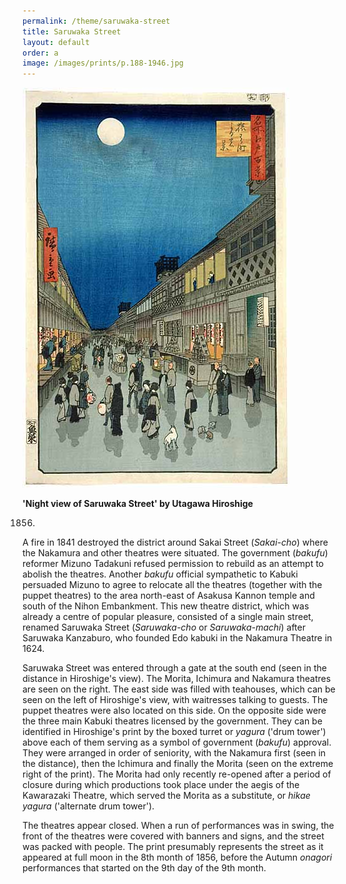 ```yaml
---
permalink: /theme/saruwaka-street
title: Saruwaka Street
layout: default
order: a
image: /images/prints/p.188-1946.jpg
---
```

![Night view of Saruwaka Street by Utagawa Hiroshige](/images/prints/p.188-1946.jpg)  

**'Night view of Saruwaka Street' by Utagawa Hiroshige**

1856.


A fire in 1841 destroyed the district around Sakai Street (_Sakai-cho_) where the Nakamura and other theatres were situated. The government (_bakufu_) reformer Mizuno Tadakuni refused permission to rebuild as an attempt to abolish the theatres. Another _bakufu_ official sympathetic to Kabuki persuaded Mizuno to agree to relocate all the theatres (together with the puppet theatres) to the area north-east of Asakusa Kannon temple and south of the Nihon Embankment. This new theatre district, which was already a centre of popular pleasure, consisted of a single main street, renamed Saruwaka Street (_Saruwaka-cho_ or _Saruwaka-machi_) after Saruwaka Kanzaburo, who founded Edo kabuki in the Nakamura Theatre in 1624.

Saruwaka Street was entered through a gate at the south end (seen in the distance in Hiroshige's view). The Morita, Ichimura and Nakamura theatres are seen on the right.
 The east side was filled with teahouses, which can be seen on the left of Hiroshige's view, with waitresses talking to guests. The puppet theatres were also located on this side. On the opposite side were the three main Kabuki theatres licensed by the government. They can be identified in Hiroshige's print by the boxed turret or _yagura_ ('drum tower') above each of them serving as a symbol of government (_bakufu_) approval. They were arranged in order of seniority, with the Nakamura first (seen in the distance), then the Ichimura and finally the Morita (seen on the extreme right of the print). The Morita had only recently re-opened after a period of closure during which productions took place under the aegis of the Kawarazaki Theatre, which served the Morita as a substitute, or _hikae yagura_ ('alternate drum tower').

The theatres appear closed. When a run of performances was in swing, the front of the theatres were covered with banners and signs, and the street was packed with people. The print presumably represents the street as it appeared at full moon in the 8th month of 1856, before the Autumn _onagori_ performances that started on the 9th day of the 9th month.
